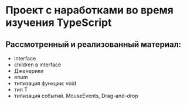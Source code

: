 # Проект с наработками во время изучения TypeScript

## Рассмотренный и реализованный материал:
- interface
- children в interface
- Дженерики
- enum
- типизация функции: void
- тип T
- типизация событий. MouseEvents, Drag-and-drop